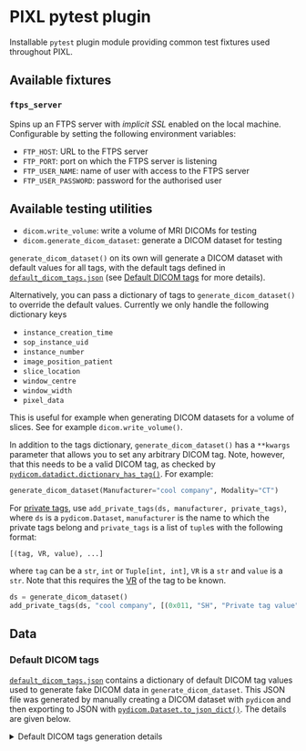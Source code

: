 # PIXL pytest plugin

Installable `pytest` plugin module providing common test fixtures used throughout PIXL.

## Available fixtures

### `ftps_server`

Spins up an FTPS server with _implicit SSL_ enabled on the local machine. Configurable by setting
the following environment variables:

- `FTP_HOST`: URL to the FTPS server
- `FTP_PORT`: port on which the FTPS server is listening
- `FTP_USER_NAME`: name of user with access to the FTPS server
- `FTP_USER_PASSWORD`: password for the authorised user

## Available testing utilities

- `dicom.write_volume`: write a volume of MRI DICOMs for testing
- `dicom.generate_dicom_dataset`: generate a DICOM dataset for testing

`generate_dicom_dataset()` on its own will generate a DICOM dataset with default values for all tags,
with the default tags defined in [`default_dicom_tags.json`](./src/pytest_pixl/data/default_dicom_tags.json)
(see [Default DICOM tags](#default-dicom-tags) for more details).

Alternatively, you can pass a dictionary of tags to `generate_dicom_dataset()` to override the default values.
Currently we only handle the following dictionary keys

- `instance_creation_time`
- `sop_instance_uid`
- `instance_number`
- `image_position_patient`
- `slice_location`
- `window_centre`
- `window_width`
- `pixel_data`

This is useful for example when generating DICOM datasets for a volume of slices.
See for example `dicom.write_volume()`.

In addition to the tags dictionary, `generate_dicom_dataset()` has a `**kwargs` parameter that
allows you to set any arbitrary DICOM tag. Note, however, that this needs to be a valid DICOM tag, as checked by [`pydicom.datadict.dictionary_has_tag()`](https://pydicom.github.io/pydicom/stable/reference/generated/pydicom.datadict.dictionary_has_tag.html). For example:

```python
generate_dicom_dataset(Manufacturer="cool company", Modality="CT")
```

For [private tags](https://dicom.nema.org/dicom/2013/output/chtml/part05/sect_7.8.html),
use `add_private_tags(ds, manufacturer, private_tags)`, where `ds` is a `pydicom.Dataset`,
`manufacturer` is the name to which the private tags belong and `private_tags` is a list
of `tuple`s with the following format:

```
[(tag, VR, value), ...]
```

where `tag` can be a `str`, `int` or `Tuple[int, int]`, `VR` is a `str` and `value` is a `str`.
Note that this requires the [VR](https://dicom.nema.org/dicom/2013/output/chtml/part05/sect_6.2.html)
of the tag to be known.
```python
ds = generate_dicom_dataset()
add_private_tags(ds, "cool company", [(0x011, "SH", "Private tag value"), ("0x012", "LO", "Another private tag value")]
```

## Data

### Default DICOM tags

[`default_dicom_tags.json`](./src/pytest_pixl/data/default_dicom_tags.json) contains a dictionary of
default DICOM tag values used to generate fake DICOM data in `generate_dicom_dataset`.
This JSON file was generated by manually creating a DICOM dataset with `pydicom` and then exporting
to JSON with [`pydicom.Dataset.to_json_dict()`](https://pydicom.github.io/pydicom/stable/tutorials/dicom_json.html#converting-a-dataset-into-json-format).
The details are given below.

<details><summary>Default DICOM tags generation details</summary>

```python
import json
import numpy as np
from pydicom.dataset import Dataset, FileMetaDataset
from pydicom.sequence import Sequence

pixel_data = np.zeros((256, 256))
# File meta info data elements
file_meta = FileMetaDataset()

# Main data elements
ds = Dataset()
ds.SpecificCharacterSet = "ISO_IR 100"
ds.ImageType = ["ORIGINAL", "PRIMARY", "M_FFE", "M", "FFE"]
ds.InstanceCreationDate = "20230125"
ds.InstanceCreationTime = "180048.910"
ds.InstanceCreatorUID = "1.3.46.670589.11.89.5"
ds.SOPClassUID = "1.2.840.10008.5.1.4.1.1.4"
ds.SOPInstanceUID = "1.3.46.670589.11.38023.5.0.7404.2023012517580650156"
ds.StudyDate = "20230101"
ds.SeriesDate = "20230101"
ds.AcquisitionDate = "20230101"
ds.ContentDate = "20230101"
ds.StudyTime = "170902"
ds.SeriesTime = "175518.96000"
ds.AcquisitionTime = "175529.75"
ds.ContentTime = "175529.75"
ds.AccessionNumber = "BB01234567"
ds.Modality = "MR"
ds.ConversionType = ""
ds.Manufacturer = "Company"
ds.InstitutionName = "InstituteNeurology"
ds.InstitutionAddress = "Some Address"
ds.ReferringPhysicianName = ""
ds.CodeValue = ""
ds.CodingSchemeDesignator = ""
ds.CodeMeaning = ""
ds.StationName = "Compary-12345F"
ds.StudyDescription = "STUDY"
ds.SeriesDescription = "mri_sequence"
ds.InstitutionalDepartmentName = "Imaging"
ds.PerformingPhysicianName = ""
ds.OperatorsName = ""
ds.AdmittingDiagnosesDescription = ""
ds.ManufacturerModelName = "Cool Scanner"

# Referenced Performed Procedure Step Sequence
refd_performed_procedure_step_sequence = Sequence()
ds.ReferencedPerformedProcedureStepSequence = refd_performed_procedure_step_sequence

# Referenced Performed Procedure Step Sequence: Referenced Performed Procedure Step 1
refd_performed_procedure_step1 = Dataset()
refd_performed_procedure_step_sequence.append(refd_performed_procedure_step1)
refd_performed_procedure_step1.InstanceCreationDate = "20230101"
refd_performed_procedure_step1.InstanceCreationTime = "170902.041"
refd_performed_procedure_step1.InstanceCreatorUID = "1.3.46.670589.11.89.5"
refd_performed_procedure_step1.ReferencedSOPClassUID = "1.2.840.10008.3.1.2.3.3"
refd_performed_procedure_step1.ReferencedSOPInstanceUID = (
    "1.3.46.670589.11.38023.5.0.14068.2023012517090204001"
)
refd_performed_procedure_step1.InstanceNumber = "1"

# Referenced Image Sequence
refd_image_sequence = Sequence()
ds.ReferencedImageSequence = refd_image_sequence

# Referenced Image Sequence: Referenced Image 1
refd_image1 = Dataset()
refd_image_sequence.append(refd_image1)
refd_image1.ReferencedSOPClassUID = "1.2.840.10008.5.1.4.1.1.4"
refd_image1.ReferencedSOPInstanceUID = "1.3.46.670589.11.38023.5.0.7404.2023012517191564042"

# Referenced Image Sequence: Referenced Image 2
refd_image2 = Dataset()
refd_image_sequence.append(refd_image2)
refd_image2.ReferencedSOPClassUID = "1.2.840.10008.5.1.4.1.1.4"
refd_image2.ReferencedSOPInstanceUID = "1.3.46.670589.11.38023.5.0.7404.2023012517190467040"

# Referenced Image Sequence: Referenced Image 3
refd_image3 = Dataset()
refd_image_sequence.append(refd_image3)
refd_image3.ReferencedSOPClassUID = "1.2.840.10008.5.1.4.1.1.4"
refd_image3.ReferencedSOPInstanceUID = "1.3.46.670589.11.38023.5.0.7404.2023012517185239035"

ds.PatientName = "BillPatient"
ds.PatientID = "ID123456"
ds.PatientBirthDate = "20010101"
ds.PatientSex = "O"
ds.PatientAge = "022Y"
ds.PatientWeight = "85.0"
ds.MedicalAlerts = ""
ds.Allergies = ""
ds.EthnicGroup = ""
ds.Occupation = ""
ds.AdditionalPatientHistory = ""
ds.PregnancyStatus = 4
ds.PatientComments = ""
ds.BodyPartExamined = "BRAIN"
ds.ScanningSequence = "GR"
ds.SequenceVariant = "MP"
ds.ScanOptions = "OTHER"
ds.MRAcquisitionType = "3D"
ds.SliceThickness = "1.0"
ds.RepetitionTime = "7.0"
ds.EchoTime = "3.2"
ds.NumberOfAverages = "1.0"
ds.ImagingFrequency = "127.79932"
ds.ImagedNucleus = "1H"
ds.EchoNumbers = "1"
ds.MagneticFieldStrength = "3.0"
ds.SpacingBetweenSlices = "1.0"
ds.NumberOfPhaseEncodingSteps = "256"
ds.EchoTrainLength = "225"
ds.PercentSampling = "78.5398178100586"
ds.PercentPhaseFieldOfView = "100.0"
ds.PixelBandwidth = "256.0"
ds.DeviceSerialNumber = "38023"
ds.SecondaryCaptureDeviceID = ""
ds.SecondaryCaptureDeviceManufacturer = ""
ds.SecondaryCaptureDeviceManufacturerModelName = ""
ds.SecondaryCaptureDeviceSoftwareVersions = ""
ds.SoftwareVersions = ["5.4.0", "5.4.0.0"]
ds.VideoImageFormatAcquired = ""
ds.DigitalImageFormatAcquired = ""
ds.ProtocolName = "Scanning Protocol"
ds.LowRRValue = "0"
ds.HighRRValue = "0"
ds.IntervalsAcquired = "0"
ds.IntervalsRejected = "0"
ds.HeartRate = "0"
ds.ReconstructionDiameter = "256.0"
ds.ReceiveCoilName = "MULTI COIL"
ds.AcquisitionMatrix = [0, 256, 256, 0]
ds.InPlanePhaseEncodingDirection = "ROW"
ds.FlipAngle = "8.0"
ds.SAR = "0.01492713019251"
ds.dBdt = "51.8182716369628"
ds.B1rms = 0.6147387027740479
ds.PatientPosition = "HFS"
ds.AcquisitionDuration = 115.6185302734375
ds.DiffusionBValue = 0.0
ds.DiffusionGradientOrientation = [0.0, 0.0, 0.0]
ds.StudyInstanceUID = "1.3.46.670589.11.38023.5.0.14068.2023012517090166000"
ds.SeriesInstanceUID = "1.3.46.670589.11.38023.5.0.7404.2023012517551898153"
ds.StudyID = "727549740"
ds.SeriesNumber = "901"
ds.AcquisitionNumber = "9"
ds.InstanceNumber = "1"
ds.ImagePositionPatient = list(76, -139, 119)
ds.ImageOrientationPatient = [
    -0.0065220510587,
    0.99990475177764,
    -0.0121616190299,
    0.05751159414649,
    -0.0117666730657,
    -0.9982755184173,
]
ds.FrameOfReferenceUID = "1.3.46.670589.11.38023.5.0.12268.2023012517152734001"
ds.Laterality = ""
ds.TemporalPositionIdentifier = "1"
ds.NumberOfTemporalPositions = "1"
ds.PositionReferenceIndicator = ""
ds.SliceLocation = 82.0
ds.SamplesPerPixel = 1
ds.PhotometricInterpretation = "MONOCHROME2"
ds.Rows = 256
ds.Columns = 256
ds.PixelSpacing = [1, 1]
ds.BitsAllocated = 16
ds.BitsStored = 12
ds.HighBit = 11
ds.PixelRepresentation = 0
ds.WindowCenter = "321"
ds.WindowWidth = "558"
ds.RescaleIntercept = "0.0"
ds.RescaleSlope = "5.47863247863247"
ds.RescaleType = "normalized"
ds.RequestingPhysician = ""
ds.RequestingService = ""
ds.RequestedProcedureDescription = ""
ds.RequestedContrastAgent = ""
ds.StudyComments = ""
ds.SpecialNeeds = ""
ds.PatientState = ""
ds.ScheduledPerformingPhysicianName = ""
ds.PerformedStationAETitle = "STATIONAE"
ds.PerformedStationName = ""
ds.PerformedLocation = ""
ds.PerformedProcedureStepStartDate = "20230101"
ds.PerformedProcedureStepStartTime = "170902"
ds.PerformedProcedureStepEndDate = "20230101"
ds.PerformedProcedureStepEndTime = "170902"
ds.PerformedProcedureStepStatus = ""
ds.PerformedProcedureStepID = "727549740"
ds.PerformedProcedureStepDescription = "Step Description"
ds.PerformedProcedureTypeDescription = ""

# Performed Protocol Code Sequence
performed_protocol_code_sequence = Sequence()
ds.PerformedProtocolCodeSequence = performed_protocol_code_sequence

# Performed Protocol Code Sequence: Performed Protocol Code 1
performed_protocol_code1 = Dataset()
performed_protocol_code_sequence.append(performed_protocol_code1)
performed_protocol_code1.CodeValue = "UNDEFINED"
performed_protocol_code1.CodingSchemeDesignator = "UNDEFINED"
performed_protocol_code1.CodeMeaning = "UNDEFINED"
performed_protocol_code1.ContextGroupExtensionFlag = "N"

ds.CommentsOnThePerformedProcedureStep = ""
ds.RequestedProcedureID = ""
ds.ReasonForTheRequestedProcedure = ""
ds.RequestedProcedurePriority = ""
ds.PatientTransportArrangements = ""
ds.RequestedProcedureLocation = ""
ds.RequestedProcedureComments = ""
ds.ReasonForTheImagingServiceRequest = ""
ds.IssueDateOfImagingServiceRequest = "20230101"
ds.IssueTimeOfImagingServiceRequest = "170901.666"
ds.OrderEntererLocation = ""
ds.OrderCallbackPhoneNumber = ""
ds.ImagingServiceRequestComments = ""

# Real World Value Mapping Sequence
real_world_value_mapping_sequence = Sequence()
ds.RealWorldValueMappingSequence = real_world_value_mapping_sequence

# Real World Value Mapping Sequence: Real World Value Mapping 1
real_world_value_mapping1 = Dataset()
real_world_value_mapping_sequence.append(real_world_value_mapping1)
real_world_value_mapping1.LUTExplanation = "Real World Value Mapping for normalized"

# Measurement Units Code Sequence
measurement_units_code_sequence = Sequence()
real_world_value_mapping1.MeasurementUnitsCodeSequence = measurement_units_code_sequence

# Measurement Units Code Sequence: Measurement Units Code 1
measurement_units_code1 = Dataset()
measurement_units_code_sequence.append(measurement_units_code1)
measurement_units_code1.CodeValue = "1"
measurement_units_code1.CodingSchemeDesignator = "UCUM"
measurement_units_code1.CodeMeaning = "no units"
measurement_units_code1.ContextUID = "1.2.840.10008.6.1.918"

real_world_value_mapping1.LUTLabel = "Philips"
real_world_value_mapping1.RealWorldValueLastValueMapped = 4095
real_world_value_mapping1.RealWorldValueFirstValueMapped = 0
real_world_value_mapping1.RealWorldValueIntercept = 0.0
real_world_value_mapping1.RealWorldValueSlope = 5.478632478632479

ds.PresentationLUTShape = "IDENTITY"
ds.PixelData = pixel_data

ds.file_meta = file_meta
ds.is_implicit_VR = True
ds.is_little_endian = True

# Export as JSON dictionary
with Path("./src/pytest_pixl/data/default_dicom_tags.json", encoding="utf-8").open as f:
    json.dump(ds.to_json_dict(), f, ensure_ascii=False, indent=4)
```

</details>
